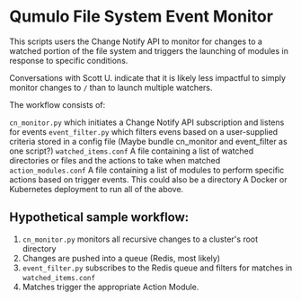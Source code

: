 # Qumulo File System Event Monitor

This scripts users the Change Notify API to monitor for changes to a watched portion of the file system and triggers the launching of modules in response to specific conditions.

Conversations with Scott U. indicate that it is likely less impactful to simply monitor changes to `/` than to launch multiple watchers.

The workflow consists of:

`cn_monitor.py` which initiates a Change Notify API subscription and listens for events
`event_filter.py` which filters evens based on a user-supplied criteria stored in a config file (Maybe bundle cn_monitor and event_filter as one script?)
`watched_items.conf`  A file containing a list of watched directories or files and the actions to take when matched
`action_modules.conf` A file containing a list of modules to perform specific actions based on trigger events.  This could also be a directory
A Docker or Kubernetes deployment to run all of the above.

## Hypothetical sample workflow:

1. `cn_monitor.py` monitors all recursive changes to a cluster's root directory
2. Changes are pushed into a queue (Redis, most likely)
3. `event_filter.py` subscribes to the Redis queue and filters for matches in `watched_items.conf`
4. Matches trigger the appropriate Action Module.
